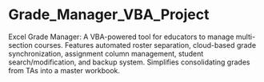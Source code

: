 # Grade_Manager_VBA_Project
Excel Grade Manager: A VBA-powered tool for educators to manage multi-section courses. Features automated roster separation, cloud-based grade synchronization, assignment column management, student search/modification, and backup system. Simplifies consolidating grades from TAs into a master workbook.
